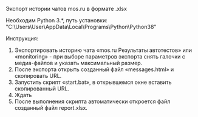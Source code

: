 Экспорт истории чатов mos.ru в формате .xlsx

Необходим Python 3.*, путь установки: "C:\Users\User\AppData\Local\Programs\Python\Python38"

Инструкция:
1. Экспортировать историю чата «mos.ru Результаты автотестов» или «monitoring» - при выборе параметров экспорта снять галочки с медиа-файлов и указать максимальный размер.
2. После экспорта открыть созданный файл «messages.html» и скопировать URL.
3. Запустить скрипт «start.bat», в открывшемся окне вставить скопированный URL.
4. Ждать
5. После выполнения скрипта автоматически откроется файл созданный файл report.xlsx.